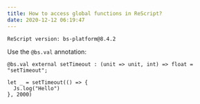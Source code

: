 ```yaml
---
title: How to access global functions in ReScript?
date: 2020-12-12 06:19:47
---
```


```
ReScript version: bs-platform@8.4.2
```

Use the `@bs.val` annotation:

```re
@bs.val external setTimeout : (unit => unit, int) => float = "setTimeout";

let _ = setTimeout(() => {
  Js.log("Hello")
}, 2000)
```
